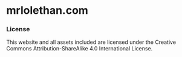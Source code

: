 # mrlolethan.com

### License
This website and all assets included are licensed under the Creative Commons Attribution-ShareAlike 4.0 International License.
